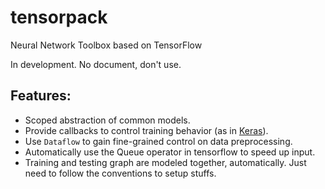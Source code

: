 # tensorpack
Neural Network Toolbox based on TensorFlow

In development. No document, don't use.

## Features:
+ Scoped abstraction of common models.
+ Provide callbacks to control training behavior (as in [Keras](http://keras.io)).
+ Use `Dataflow` to gain fine-grained control on data preprocessing.
+ Automatically use the Queue operator in tensorflow to speed up input.
+ Training and testing graph are modeled together, automatically. Just need to follow the conventions to setup stuffs.
